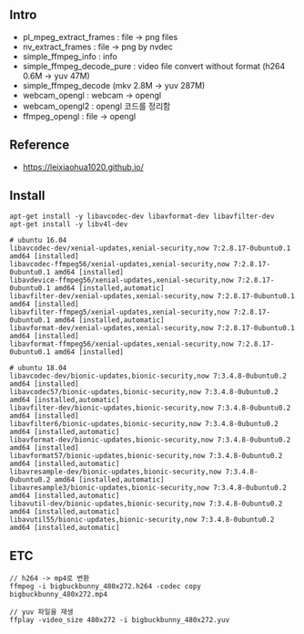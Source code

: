 ## Intro
- pl_mpeg_extract_frames : file -> png files
- nv_extract_frames : file -> png by nvdec
- simple_ffmpeg_info : info
- simple_ffmpeg_decode_pure : video file convert without format (h264 0.6M -> yuv 47M)
- simple_ffmpeg_decode (mkv 2.8M -> yuv 287M)
- webcam_opengl : webcam -> opengl
- webcam_opengl2 : opengl 코드를 정리함
- ffmpeg_opengl : file -> opengl  

## Reference
- https://leixiaohua1020.github.io/

## Install

    apt-get install -y libavcodec-dev libavformat-dev libavfilter-dev
    apt-get install -y libv4l-dev

    # ubuntu 16.04
    libavcodec-dev/xenial-updates,xenial-security,now 7:2.8.17-0ubuntu0.1 amd64 [installed]
    libavcodec-ffmpeg56/xenial-updates,xenial-security,now 7:2.8.17-0ubuntu0.1 amd64 [installed]
    libavdevice-ffmpeg56/xenial-updates,xenial-security,now 7:2.8.17-0ubuntu0.1 amd64 [installed,automatic]
    libavfilter-dev/xenial-updates,xenial-security,now 7:2.8.17-0ubuntu0.1 amd64 [installed]
    libavfilter-ffmpeg5/xenial-updates,xenial-security,now 7:2.8.17-0ubuntu0.1 amd64 [installed,automatic]
    libavformat-dev/xenial-updates,xenial-security,now 7:2.8.17-0ubuntu0.1 amd64 [installed]
    libavformat-ffmpeg56/xenial-updates,xenial-security,now 7:2.8.17-0ubuntu0.1 amd64 [installed]

    # ubuntu 18.04
    libavcodec-dev/bionic-updates,bionic-security,now 7:3.4.8-0ubuntu0.2 amd64 [installed]
    libavcodec57/bionic-updates,bionic-security,now 7:3.4.8-0ubuntu0.2 amd64 [installed,automatic]
    libavfilter-dev/bionic-updates,bionic-security,now 7:3.4.8-0ubuntu0.2 amd64 [installed]
    libavfilter6/bionic-updates,bionic-security,now 7:3.4.8-0ubuntu0.2 amd64 [installed,automatic]
    libavformat-dev/bionic-updates,bionic-security,now 7:3.4.8-0ubuntu0.2 amd64 [installed]
    libavformat57/bionic-updates,bionic-security,now 7:3.4.8-0ubuntu0.2 amd64 [installed,automatic]
    libavresample-dev/bionic-updates,bionic-security,now 7:3.4.8-0ubuntu0.2 amd64 [installed,automatic]
    libavresample3/bionic-updates,bionic-security,now 7:3.4.8-0ubuntu0.2 amd64 [installed,automatic]
    libavutil-dev/bionic-updates,bionic-security,now 7:3.4.8-0ubuntu0.2 amd64 [installed,automatic]
    libavutil55/bionic-updates,bionic-security,now 7:3.4.8-0ubuntu0.2 amd64 [installed,automatic]


## ETC

    // h264 -> mp4로 변환
    ffmpeg -i bigbuckbunny_480x272.h264 -codec copy bigbuckbunny_480x272.mp4

    // yuv 파일을 재생
    ffplay -video_size 480x272 -i bigbuckbunny_480x272.yuv
